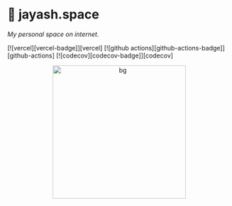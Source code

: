 # 🌌 jayash.space

_My personal space on internet._

[![vercel][vercel-badge]][vercel]
[![github actions][github-actions-badge]][github-actions]
[![codecov][codecov-badge]][codecov]


<p align="center">
    <a href="https://jayash.space">
        <img alt="bg" src="/jt-logo.png" width="300">
    </a>
</p>
